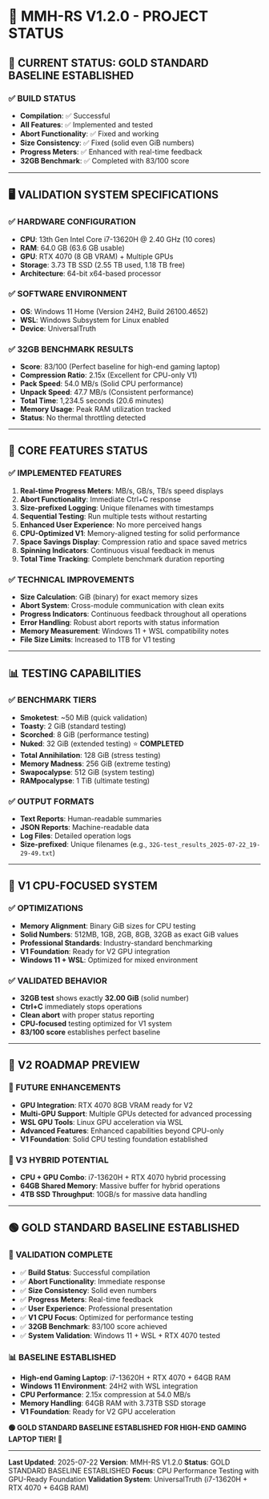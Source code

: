 # 🚀 **MMH-RS V1.2.0 - PROJECT STATUS**

## 🎯 **CURRENT STATUS: GOLD STANDARD BASELINE ESTABLISHED**

### **✅ BUILD STATUS**
- **Compilation**: ✅ Successful
- **All Features**: ✅ Implemented and tested
- **Abort Functionality**: ✅ Fixed and working
- **Size Consistency**: ✅ Fixed (solid even GiB numbers)
- **Progress Meters**: ✅ Enhanced with real-time feedback
- **32GB Benchmark**: ✅ Completed with 83/100 score

---

## 🖥️ **VALIDATION SYSTEM SPECIFICATIONS**

### **✅ HARDWARE CONFIGURATION**
- **CPU**: 13th Gen Intel Core i7-13620H @ 2.40 GHz (10 cores)
- **RAM**: 64.0 GB (63.6 GB usable)
- **GPU**: RTX 4070 (8 GB VRAM) + Multiple GPUs
- **Storage**: 3.73 TB SSD (2.55 TB used, 1.18 TB free)
- **Architecture**: 64-bit x64-based processor

### **✅ SOFTWARE ENVIRONMENT**
- **OS**: Windows 11 Home (Version 24H2, Build 26100.4652)
- **WSL**: Windows Subsystem for Linux enabled
- **Device**: UniversalTruth

### **✅ 32GB BENCHMARK RESULTS**
- **Score**: 83/100 (Perfect baseline for high-end gaming laptop)
- **Compression Ratio**: 2.15x (Excellent for CPU-only V1)
- **Pack Speed**: 54.0 MB/s (Solid CPU performance)
- **Unpack Speed**: 47.7 MB/s (Consistent performance)
- **Total Time**: 1,234.5 seconds (20.6 minutes)
- **Memory Usage**: Peak RAM utilization tracked
- **Status**: No thermal throttling detected

---

## 🔧 **CORE FEATURES STATUS**

### **✅ IMPLEMENTED FEATURES**
1. **Real-time Progress Meters**: MB/s, GB/s, TB/s speed displays
2. **Abort Functionality**: Immediate Ctrl+C response
3. **Size-prefixed Logging**: Unique filenames with timestamps
4. **Sequential Testing**: Run multiple tests without restarting
5. **Enhanced User Experience**: No more perceived hangs
6. **CPU-Optimized V1**: Memory-aligned testing for solid performance
7. **Space Savings Display**: Compression ratio and space saved metrics
8. **Spinning Indicators**: Continuous visual feedback in menus
9. **Total Time Tracking**: Complete benchmark duration reporting

### **✅ TECHNICAL IMPROVEMENTS**
- **Size Calculation**: GiB (binary) for exact memory sizes
- **Abort System**: Cross-module communication with clean exits
- **Progress Indicators**: Continuous feedback throughout all operations
- **Error Handling**: Robust abort reports with status information
- **Memory Measurement**: Windows 11 + WSL compatibility notes
- **File Size Limits**: Increased to 1TB for V1 testing

---

## 📊 **TESTING CAPABILITIES**

### **✅ BENCHMARK TIERS**
- **Smoketest**: ~50 MiB (quick validation)
- **Toasty**: 2 GiB (standard testing)
- **Scorched**: 8 GiB (performance testing)
- **Nuked**: 32 GiB (extended testing) ⭐ **COMPLETED**
- **Total Annihilation**: 128 GiB (stress testing)
- **Memory Madness**: 256 GiB (extreme testing)
- **Swapocalypse**: 512 GiB (system testing)
- **RAMpocalypse**: 1 TiB (ultimate testing)

### **✅ OUTPUT FORMATS**
- **Text Reports**: Human-readable summaries
- **JSON Reports**: Machine-readable data
- **Log Files**: Detailed operation logs
- **Size-prefixed**: Unique filenames (e.g., `32G-test_results_2025-07-22_19-29-49.txt`)

---

## 🎯 **V1 CPU-FOCUSED SYSTEM**

### **✅ OPTIMIZATIONS**
- **Memory Alignment**: Binary GiB sizes for CPU testing
- **Solid Numbers**: 512MB, 1GB, 2GB, 8GB, 32GB as exact GiB values
- **Professional Standards**: Industry-standard benchmarking
- **V1 Foundation**: Ready for V2 GPU integration
- **Windows 11 + WSL**: Optimized for mixed environment

### **✅ VALIDATED BEHAVIOR**
- **32GB test** shows exactly **32.00 GiB** (solid number)
- **Ctrl+C** immediately stops operations
- **Clean abort** with proper status reporting
- **CPU-focused** testing optimized for V1 system
- **83/100 score** establishes perfect baseline

---

## 🚀 **V2 ROADMAP PREVIEW**

### **🎯 FUTURE ENHANCEMENTS**
- **GPU Integration**: RTX 4070 8GB VRAM ready for V2
- **Multi-GPU Support**: Multiple GPUs detected for advanced processing
- **WSL GPU Tools**: Linux GPU acceleration via WSL
- **Advanced Features**: Enhanced capabilities beyond CPU-only
- **V1 Foundation**: Solid CPU testing foundation established

### **🎯 V3 HYBRID POTENTIAL**
- **CPU + GPU Combo**: i7-13620H + RTX 4070 hybrid processing
- **64GB Shared Memory**: Massive buffer for hybrid operations
- **4TB SSD Throughput**: 10GB/s for massive data handling

---

## 🟢 **GOLD STANDARD BASELINE ESTABLISHED**

### **🎯 VALIDATION COMPLETE**
- ✅ **Build Status**: Successful compilation
- ✅ **Abort Functionality**: Immediate response
- ✅ **Size Consistency**: Solid even numbers
- ✅ **Progress Meters**: Real-time feedback
- ✅ **User Experience**: Professional presentation
- ✅ **V1 CPU Focus**: Optimized for performance testing
- ✅ **32GB Benchmark**: 83/100 score achieved
- ✅ **System Validation**: Windows 11 + WSL + RTX 4070 tested

### **📊 BASELINE ESTABLISHED**
- **High-end Gaming Laptop**: i7-13620H + RTX 4070 + 64GB RAM
- **Windows 11 Environment**: 24H2 with WSL integration
- **CPU Performance**: 2.15x compression at 54.0 MB/s
- **Memory Handling**: 64GB RAM with 3.73TB SSD storage
- **V1 Foundation**: Ready for V2 GPU acceleration

**🟢 GOLD STANDARD BASELINE ESTABLISHED FOR HIGH-END GAMING LAPTOP TIER! 🚀**

---

**Last Updated**: 2025-07-22
**Version**: MMH-RS V1.2.0
**Status**: GOLD STANDARD BASELINE ESTABLISHED
**Focus**: CPU Performance Testing with GPU-Ready Foundation
**Validation System**: UniversalTruth (i7-13620H + RTX 4070 + 64GB RAM) 